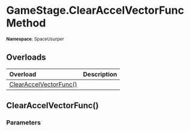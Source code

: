 # GameStage.ClearAccelVectorFunc Method

<small>**Namespace**: SpaceUsurper</small>

## Overloads

<div markdown="1" class="member-table">

| Overload | Description |
| :------- | ----------- |
| [ClearAccelVectorFunc()](#) |  | 

</div>

## ClearAccelVectorFunc()
### Parameters
